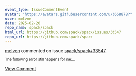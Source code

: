 ```yaml
---
event_type: IssueCommentEvent
avatar: "https://avatars.githubusercontent.com/u/3668878?"
user: melven
date: 2025-02-20
repo_name: spack/spack
html_url: https://github.com/spack/spack/issues/33547
repo_url: https://github.com/spack/spack
---
```


<a href='https://github.com/melven' target='_blank'>melven</a> commented on issue <a href='https://github.com/spack/spack/issues/33547' target='_blank'>spack/spack#33547</a>.

<small>The following error still happens for me:...</small>

<a href='https://github.com/spack/spack/issues/33547' target='_blank'>View Comment</a>